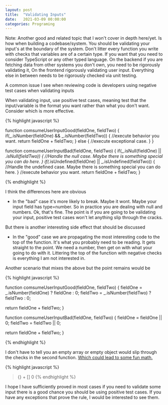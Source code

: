 ```yaml
---
layout: post
title:  "Validating Inputs"
date:   2021-03-09 00:00:00
categories: Programing
---
```


Note: Another good and related topic that I won't cover in depth here/yet. Is how when building a codebase/system. You should be validating your input's at the boundary of the system. Don't litter every function you write with checks that variables are of a certain type.  If you want that you need to consider TypeScript or any other typed language. On the backend if you are fetching data from other systems you don't own, you need to be rigorously validating it, On the frontend rigorously validating user input. Everything else in between needs to be rigorously checked via unit testing.

A common issue I see when reviewing code is developers using negative test cases when validating inputs

When validating input, use positive test cases, meaning test that the input/variable is the format you want rather than what you don't want.  Consider which is more effective.

{% highlight javascript %}

function comsumeUserInputGood(fieldOne, fieldTwo) {
   if(_.isNumber(fieldOne) && _.isNumber(fieldTwo)) {
       //execute behavior you want.
       return fieldOne + fieldTwo;
   } else {
       //execute exceptional case.
   }
}

function comsumeUserInputBad(fieldOne, fieldTwo) {
   if(_.isNull(fieldOne) || _.isNull(fieldTwo)) {
       //Handle the null case. Maybe there is something special you can do here.
   }
   if(_.isUndefined(fieldOne) || _.isUndefined(fieldTwo)) {
       //Handle the undefined case. Maybe there is something special you can do here.
   }
   //execute behavior you want.
   return fieldOne + fieldTwo;
}

{% endhighlight %}

I think the differences here are obvious
- In the "bad" case it's more likely to break. Maybe it wont. Maybe your input field has type=number. So in practice you are dealing with null and numbers. Ok, that's fine. The point is if you are going to be validating your input, positive test cases won't let anything slip through the cracks.

But there is another interesting side effect that should be discussed
- In the "good" case we are propagating the most interesting code to the top of the function.  It's what you probably need to be reading. It gets straight to the point. We need a number, then get on with what your going to do with it. Littering the top of the function with negative checks is everything I am not interested in.

Another scenario that mixes the above but the point remains would be

{% highlight javascript %}

function comsumeUserInputGood(fieldOne, fieldTwo) {
   fieldOne = _.isNumber(fieldOne) ? fieldOne : 0;
   fieldTwo = _.isNumber(fieldTwo) ? fieldTwo : 0;
  
   return fieldOne + fieldTwo;
}

function comsumeUserInputBad(fieldOne, fieldTwo) {
   fieldOne = fieldOne || 0;
   fieldTwo = fieldTwo || 0;
  
   return fieldOne + fieldTwo;
}

{% endhighlight %}

I don't have to tell you an empty array or empty object would slip through the checks in the second function. [Which could lead to some fun math.](https://github.com/denysdovhan/wtfjs#funny-math)

{% highlight javascript %}
> {} + []
> 0
{% endhighlight %}

I hope I have sufficiently proved in most cases if you need to validate some input there is a good chance you should be using positive test cases.  If you have any exceptions that prove the rule, I would be interested to see them.
